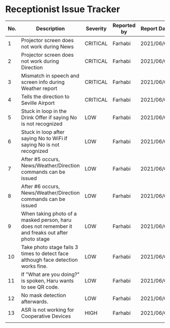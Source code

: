 # Receptionist Issue Tracker


| No. | Description                                                                                      | Severity | Reported by | Report Date | Latest Date Observed | Using Simulator | Fixed | Fixed by | Tested By | Test Date  | Status    |
| --- | ------------------------------------------------------------------------------------------------ | -------- | ----------- | ----------- | -------------------- | --------------- | ----- | -------- | --------- | ---------- | --------- |
| 1   | Projector screen does not work during News                                                       | CRITICAL | Farhabi     | 2021/06/03  | 2021/06/03           | o               | o     | Farhabi  | Farhabi   | 2021/06/07 | COMPLETED |
| 2   | Projector screen does not work during Direction                                                  | CRITICAL | Farhabi     | 2021/06/03  | 2021/06/03           | o               | o     | Farhabi  | Farhabi   | 2021/06/07 | COMPLETED |
| 3   | Mismatch in speech and screen info during Weather report                                         | CRITICAL | Farhabi     | 2021/06/03  | 2021/06/03           | o               | x     |          | Farhabi   |            | o         |
| 4   | Tells the direction to Seville Airport                                                           | CRITICAL | Farhabi     | 2021/06/03  | 2021/06/03           | o               | x     |          | Farhabi   |            | o         |
| 5   | Stuck in loop in the Drink Offer if saying No is not recognized                                  | LOW      | Farhabi     | 2021/06/03  | 2021/06/03           | o               | x     |          | Farhabi   |            | x         |
| 6   | Stuck in loop after saying No to WiFi if saying No is not recognized                             | LOW      | Farhabi     | 2021/06/03  | 2021/06/03           | o               | x     |          | Farhabi   |            | x         |
| 7   | After #5 occurs, News/Weather/Direction commands can be issued                                   | LOW      | Farhabi     | 2021/06/03  | 2021/06/03           | o               | x     |          | Farhabi   |            | x         |
| 8   | After #6 occurs, News/Weather/Direction commands can be issued                                   | LOW      | Farhabi     | 2021/06/03  | 2021/06/03           | o               | x     |          | Farhabi   |            | x         |
| 9   | When taking photo of a masked person, haru does not remember it and freaks out after photo stage | LOW      | Farhabi     | 2021/06/04  | 2021/06/04           | o               | x     |          | Farhabi   |            | x         |
| 10  | Take photo stage fails 3 times to detect face although face detection works fine.                | LOW      | Farhabi     | 2021/06/04  | 2021/06/04           | o               | o     | Farhabi  | Farhabi   | 2021/06/07 | COMPLETED |
| 11  | If "What are you doing?" is spoken, Haru wants to see QR code.                                   | LOW      | Farhabi     | 2021/06/04  | 2021/06/04           | o               | x     |          | Farhabi   |            | x         |
| 12  | No mask detection afterwards.                                                                    | LOW      | Farhabi     | 2021/06/04  | 2021/06/04           | o               | x     |          | Farhabi   |            | x         |
| 13  | ASR is not working for Cooperative Devices                                                       | HIGH     | Farhabi     | 2021/06/04  | 2021/06/04           | o               | x     |          | Farhabi   |            | x         |
|     |                                                                                                  |          |             |             |                      |                 |       |          |           |            |           |